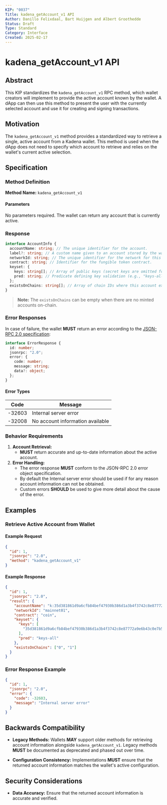 ```yaml
---
KIP: "0037"
Title: kadena_getAccount_v1 API
Author: Danillo Felixdaal, Bart Huijgen and Albert Groothedde
Status: Draft
Type: Standard
Category: Interface
Created: 2025-02-17
---
```


# kadena_getAccount_v1 API

## Abstract

This KIP standardizes the `kadena_getAccount_v1` RPC method, which wallet creators will implement to provide the active
account known by the wallet. A dApp can then use this method to present the user with the
currently selected account and use it for creating and signing transactions.

## Motivation

The `kadena_getAccount_v1` method provides a standardized way to retrieve a
single, active account from a Kadena wallet. This method is used when the dApp
does not need to specify which account to retrieve and relies on the wallet's
current active selection.

## Specification

### Method Definition

**Method Name:** `kadena_getAccount_v1`

#### Parameters

No parameters required. The wallet can return any account that is currently
active.

### Response

```typescript
interface AccountInfo {
  accountName: string; // The unique identifier for the account.
  label?: string; // A custom name given to an account stored by the wallet.
  networkId: string; // The unique identifier for the network for this account.
  contract: string; // Identifier for the fungible token contract.
  keyset: {
    keys: string[]; // Array of public keys (secret keys are omitted for security).
    pred: string; // Predicate defining key validation (e.g., "keys-all", "keys-any").
  };
  existsOnChains: string[]; // Array of chain IDs where this account exists
}
```

> **Note:** The `existsOnChains` can be empty when there are no minted accounts
> on-chain.

### Error Responses

In case of failure, the wallet **MUST** return an error according to the
[JSON-RPC 2.0 specification](https://www.jsonrpc.org/specification#error_object):

```typescript
interface ErrorResponse {
  id: number;
  jsonrpc: "2.0";
  error: {
    code: number;
    message: string;
    data?: object;
  };
}
```

#### Error Types

| Code   | Message                          |
| ------ | -------------------------------- |
| -32603 | Internal server error            |
| -32008 | No account information available |

### Behavior Requirements

1. **Account Retrieval:**
   - **MUST** return accurate and up-to-date information about the active
     account.
2. **Error Handling:**
   - The error response **MUST** conform to the JSON-RPC 2.0 error object
     specification.
   - By default the Internal server error should be used if for any reason account
     information can not be obtained.
   - Custom errors **SHOULD** be used to give more detail about the cause of the error.

## Examples

### Retrieve Active Account from Wallet

#### Example Request

```json
{
  "id": 1,
  "jsonrpc": "2.0",
  "method": "kadena_getAccount_v1"
}
```

#### Example Response

```json
{
  "id": 1,
  "jsonrpc": "2.0",
  "result": {
    "accountName": "k:35d381861d9a6cfb84bef47930b386d1a3b4f3742c8e87772a9e6b43c0e7b5f7",
    "networkId": "mainnet01",
    "contract": "coin",
    "keyset": {
      "keys": [
        "35d381861d9a6cfb84bef47930b386d1a3b4f3742c8e87772a9e6b43c0e7b5f7"
      ],
      "pred": "keys-all"
    },
    "existsOnChains": ["0", "1"]
  }
}
```

### Error Response Example

```json
{
  "id": 1,
  "jsonrpc": "2.0",
  "error": {
    "code": -32603,
    "message": "Internal server error"
  }
}
```

## Backwards Compatibility

- **Legacy Methods:** Wallets **MAY** support older methods for retrieving
  account information alongside `kadena_getAccount_v1`. Legacy methods **MUST**
  be documented as deprecated and phased out over time.

- **Configuration Consistency:** Implementations **MUST** ensure that the
  returned account information matches the wallet's active configuration.

## Security Considerations

- **Data Accuracy:** Ensure that the returned account information is accurate
  and verified.
